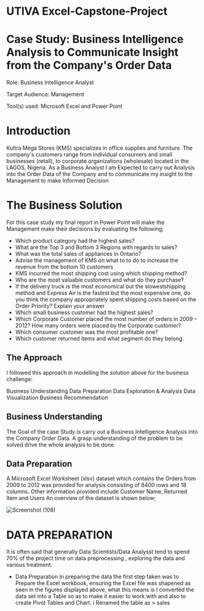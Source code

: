 # UTIVA Excel-Capstone-Project

# Case Study: Business Intelligence Analysis to Communicate Insight from the Company's Order Data

Role: Business Intelligence Analyst

Target Audience: Management

Tool(s) used: Microsoft Excel and Power Point

# Introduction
Kultra Mega Stores (KMS) specializes in office supplies and furniture. The company's customers range from individual consumers and small businesses (retail), to corporate organizations (wholesale) located in the LAGOS, Nigeria. As a Business Analyst I am Expected to carry out Analysis into the Order Data of the Company and to communicate my insight to the Management to make Informed Decision

# The Business Solution
For this case study my final report in Power Point will make the Management make their decisions by evaluating the following;
- Which product category had the highest sales?
- What are the Top 3 and Bottom 3 Regions with regards to 
sales?
- What was the total sales of appliances in Ontario?
- Advise the management of KMS on what to to do to increase the revenue from the bottom 10 customers
- KMS incurred the most shipping cost using which shipping method?
- Who are the most valuable customers and what do they purchase?
- If the delivery truck is the most economical but the slowestshipping method and Express Air is the fastest but the most expensive one, do you think the company appropriately spent shipping costs based on the Order Priority? Explain your answer
- Which small business customer had the highest sales?
- Which Corporate Customer placed the most number of orders in 2009 – 2012? How many orders were placed by the Corporate customer?
- Which consumer customer was the most profitable one?
- Which customer returned items and what segment do they belong.

## The Approach
I followed this approach in modelling the solution above for the business challenge:

Business Understanding
Data Preparation
Data Exploration & Analysis
Data Visualization
Business Recommendation

## Business Understanding
The Goal of the case Study is carry out a Business Intelligence Analysis into the Company Order Data. A grasp understanding of the problem to be solved drive the whole analysis to be done.

## Data Preparation
A Microsoft Excel Worksheet (xlsv) dataset which contains the Orders from 2009 to 2012 was provided for analysis consisting of 8400 rows and 18 columns. Other information provided include Customer Name, Returned Item and Users
An overview of the dataset is shown below;

![Screenshot (108)](https://user-images.githubusercontent.com/96060060/174450841-353cc5ce-b4e1-4d41-802d-8455cccacf40.png)

# DATA PREPARATION
It is often said that generally Data Scientists/Data Analysst tend to spend 70% of the project time on data preprocessing , exploring the data and various treatment.

- Data Preparation
In preparing the data the first step taken was to Prepare the Excel workbook, ensuring the Excel file was shapened as seen in the figures displayed above, what this means is I converted the data set into a Table so as to make it easier to work with and also to create Pivot Tables and Chart. i Renamed the table as > sales

